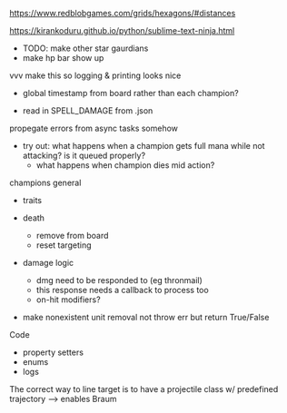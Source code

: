 https://www.redblobgames.com/grids/hexagons/#distances

https://kirankoduru.github.io/python/sublime-text-ninja.html


- TODO: make other star gaurdians
- make hp bar show up


vvv make this so logging & printing looks nice
- global timestamp from board rather than each champion?


- read in SPELL_DAMAGE from .json

propegate errors from async tasks somehow

- try out: what happens when a champion gets full mana while not attacking? is it queued properly?
  - what happens when champion dies mid action?




champions general
- traits
- death
  - remove from board
  - reset targeting
- damage logic
  - dmg need to be responded to (eg thronmail)
  - this response needs a callback to process too
  - on-hit modifiers?

- make nonexistent unit removal not throw err but return True/False


Code
- property setters
- enums
- logs


The correct way to line target is to have a projectile class w/ predefined trajectory --> enables Braum